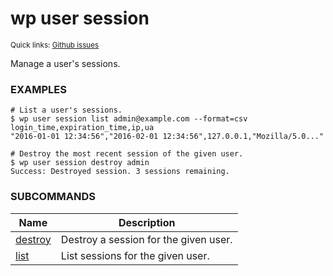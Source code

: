 # wp user session

<small>Quick links: <a href="https://github.com/issues?q=is%3Aopen+label%3Acommand%3Auser-session+sort%3Aupdated-desc+org%3Awp-cli">Github issues</a></small>

Manage a user's sessions.

### EXAMPLES

    # List a user's sessions.
    $ wp user session list admin@example.com --format=csv
    login_time,expiration_time,ip,ua
    "2016-01-01 12:34:56","2016-02-01 12:34:56",127.0.0.1,"Mozilla/5.0..."

    # Destroy the most recent session of the given user.
    $ wp user session destroy admin
    Success: Destroyed session. 3 sessions remaining.





### SUBCOMMANDS

<table>
	<thead>
	<tr>
		<th>Name</th>
		<th>Description</th>
	</tr>
	</thead>
	<tbody>
		<tr>
			<td><a href="https://developer.wordpress.org/cli/commands/user/session/destroy/">destroy</a></td>
			<td>Destroy a session for the given user.</td>
		</tr>
		<tr>
			<td><a href="https://developer.wordpress.org/cli/commands/user/session/list/">list</a></td>
			<td>List sessions for the given user.</td>
		</tr>
	</tbody>
</table>
